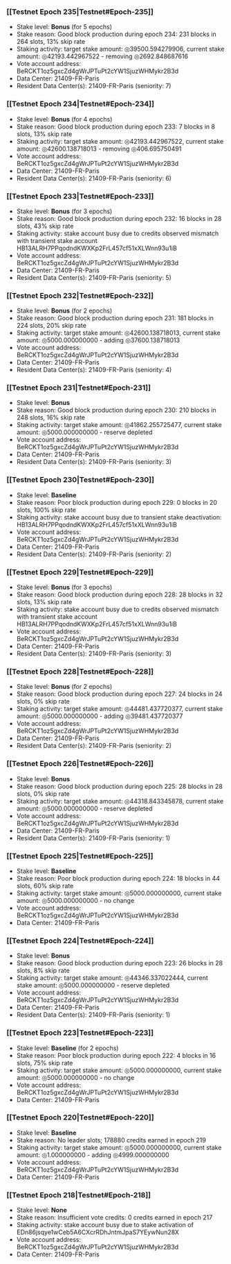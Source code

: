 ### [[Testnet Epoch 235|Testnet#Epoch-235]]
* Stake level: **Bonus** (for 5 epochs)
* Stake reason: Good block production during epoch 234: 231 blocks in 264 slots, 13% skip rate
* Staking activity: target stake amount: ◎39500.594279906, current stake amount: ◎42193.442967522 - removing ◎2692.848687616
* Vote account address: BeRCKT1oz5gxcZd4gWrJPTuPt2cYW1SjuzWHMykr2B3d
* Data Center: 21409-FR-Paris
* Resident Data Center(s): 21409-FR-Paris (seniority: 7)
### [[Testnet Epoch 234|Testnet#Epoch-234]]
* Stake level: **Bonus** (for 4 epochs)
* Stake reason: Good block production during epoch 233: 7 blocks in 8 slots, 13% skip rate
* Staking activity: target stake amount: ◎42193.442967522, current stake amount: ◎42600.138718013 - removing ◎406.695750491
* Vote account address: BeRCKT1oz5gxcZd4gWrJPTuPt2cYW1SjuzWHMykr2B3d
* Data Center: 21409-FR-Paris
* Resident Data Center(s): 21409-FR-Paris (seniority: 6)
### [[Testnet Epoch 233|Testnet#Epoch-233]]
* Stake level: **Bonus** (for 3 epochs)
* Stake reason: Good block production during epoch 232: 16 blocks in 28 slots, 43% skip rate
* Staking activity: stake account busy due to credits observed mismatch with transient stake account HB13ALRH7PPqodndKWXKp2FrL457cf51xXLWnn93u1iB
* Vote account address: BeRCKT1oz5gxcZd4gWrJPTuPt2cYW1SjuzWHMykr2B3d
* Data Center: 21409-FR-Paris
* Resident Data Center(s): 21409-FR-Paris (seniority: 5)
### [[Testnet Epoch 232|Testnet#Epoch-232]]
* Stake level: **Bonus** (for 2 epochs)
* Stake reason: Good block production during epoch 231: 181 blocks in 224 slots, 20% skip rate
* Staking activity: target stake amount: ◎42600.138718013, current stake amount: ◎5000.000000000 - adding ◎37600.138718013
* Vote account address: BeRCKT1oz5gxcZd4gWrJPTuPt2cYW1SjuzWHMykr2B3d
* Data Center: 21409-FR-Paris
* Resident Data Center(s): 21409-FR-Paris (seniority: 4)
### [[Testnet Epoch 231|Testnet#Epoch-231]]
* Stake level: **Bonus**
* Stake reason: Good block production during epoch 230: 210 blocks in 248 slots, 16% skip rate
* Staking activity: target stake amount: ◎41862.255725477, current stake amount: ◎5000.000000000 - reserve depleted
* Vote account address: BeRCKT1oz5gxcZd4gWrJPTuPt2cYW1SjuzWHMykr2B3d
* Data Center: 21409-FR-Paris
* Resident Data Center(s): 21409-FR-Paris (seniority: 3)
### [[Testnet Epoch 230|Testnet#Epoch-230]]
* Stake level: **Baseline**
* Stake reason: Poor block production during epoch 229: 0 blocks in 20 slots, 100% skip rate
* Staking activity: stake account busy due to transient stake deactivation: HB13ALRH7PPqodndKWXKp2FrL457cf51xXLWnn93u1iB
* Vote account address: BeRCKT1oz5gxcZd4gWrJPTuPt2cYW1SjuzWHMykr2B3d
* Data Center: 21409-FR-Paris
* Resident Data Center(s): 21409-FR-Paris (seniority: 2)
### [[Testnet Epoch 229|Testnet#Epoch-229]]
* Stake level: **Bonus** (for 3 epochs)
* Stake reason: Good block production during epoch 228: 28 blocks in 32 slots, 13% skip rate
* Staking activity: stake account busy due to credits observed mismatch with transient stake account HB13ALRH7PPqodndKWXKp2FrL457cf51xXLWnn93u1iB
* Vote account address: BeRCKT1oz5gxcZd4gWrJPTuPt2cYW1SjuzWHMykr2B3d
* Data Center: 21409-FR-Paris
* Resident Data Center(s): 21409-FR-Paris (seniority: 3)
### [[Testnet Epoch 228|Testnet#Epoch-228]]
* Stake level: **Bonus** (for 2 epochs)
* Stake reason: Good block production during epoch 227: 24 blocks in 24 slots, 0% skip rate
* Staking activity: target stake amount: ◎44481.437720377, current stake amount: ◎5000.000000000 - adding ◎39481.437720377
* Vote account address: BeRCKT1oz5gxcZd4gWrJPTuPt2cYW1SjuzWHMykr2B3d
* Data Center: 21409-FR-Paris
* Resident Data Center(s): 21409-FR-Paris (seniority: 2)
### [[Testnet Epoch 226|Testnet#Epoch-226]]
* Stake level: **Bonus**
* Stake reason: Good block production during epoch 225: 28 blocks in 28 slots, 0% skip rate
* Staking activity: target stake amount: ◎44318.843345878, current stake amount: ◎5000.000000000 - reserve depleted
* Vote account address: BeRCKT1oz5gxcZd4gWrJPTuPt2cYW1SjuzWHMykr2B3d
* Data Center: 21409-FR-Paris
* Resident Data Center(s): 21409-FR-Paris (seniority: 1)
### [[Testnet Epoch 225|Testnet#Epoch-225]]
* Stake level: **Baseline**
* Stake reason: Poor block production during epoch 224: 18 blocks in 44 slots, 60% skip rate
* Staking activity: target stake amount: ◎5000.000000000, current stake amount: ◎5000.000000000 - no change
* Vote account address: BeRCKT1oz5gxcZd4gWrJPTuPt2cYW1SjuzWHMykr2B3d
* Data Center: 21409-FR-Paris
### [[Testnet Epoch 224|Testnet#Epoch-224]]
* Stake level: **Bonus**
* Stake reason: Good block production during epoch 223: 26 blocks in 28 slots, 8% skip rate
* Staking activity: target stake amount: ◎44346.337022444, current stake amount: ◎5000.000000000 - reserve depleted
* Vote account address: BeRCKT1oz5gxcZd4gWrJPTuPt2cYW1SjuzWHMykr2B3d
* Data Center: 21409-FR-Paris
* Resident Data Center(s): 21409-FR-Paris (seniority: 1)
### [[Testnet Epoch 223|Testnet#Epoch-223]]
* Stake level: **Baseline** (for 2 epochs)
* Stake reason: Poor block production during epoch 222: 4 blocks in 16 slots, 75% skip rate
* Staking activity: target stake amount: ◎5000.000000000, current stake amount: ◎5000.000000000 - no change
* Vote account address: BeRCKT1oz5gxcZd4gWrJPTuPt2cYW1SjuzWHMykr2B3d
* Data Center: 21409-FR-Paris
### [[Testnet Epoch 220|Testnet#Epoch-220]]
* Stake level: **Baseline**
* Stake reason: No leader slots; 178880 credits earned in epoch 219
* Staking activity: target stake amount: ◎5000.000000000, current stake amount: ◎1.000000000 - adding ◎4999.000000000
* Vote account address: BeRCKT1oz5gxcZd4gWrJPTuPt2cYW1SjuzWHMykr2B3d
* Data Center: 21409-FR-Paris
### [[Testnet Epoch 218|Testnet#Epoch-218]]
* Stake level: **None**
* Stake reason: Insufficient vote credits: 0 credits earned in epoch 217
* Staking activity: stake account busy due to stake activation of EDn86jsqye1wCeb5A6CXcrRDhJntmJpaS7YEywNun28X
* Vote account address: BeRCKT1oz5gxcZd4gWrJPTuPt2cYW1SjuzWHMykr2B3d
* Data Center: 21409-FR-Paris